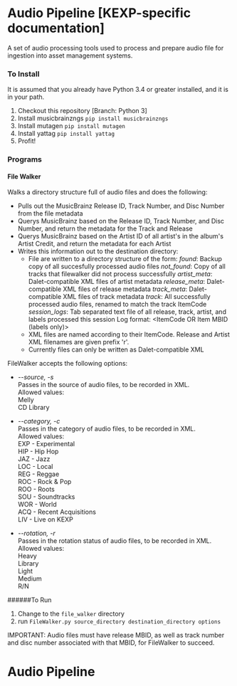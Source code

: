 # Audio Pipeline [KEXP-specific documentation]
A set of audio processing tools used to process and prepare audio file for ingestion into asset management systems.

### To Install
It is assumed that you already have Python 3.4 or greater installed, and it is in your path.

1. Checkout this repository [Branch: Python 3]
2. Install musicbrainzngs  `pip install musicbrainzngs`
3. Install mutagen  `pip install mutagen`
4. Install yattag  `pip install yattag`
5. Profit!
 
### Programs
#### File Walker
Walks a directory structure full of audio files and does the following:
 * Pulls out the MusicBrainz Release ID, Track Number, and Disc Number from the file metadata
 * Querys MusicBrainz based on the Release ID, Track Number, and Disc Number, and return the metadata for the Track and Release
 * Querys MusicBrainz based on the Artist ID of all artist's in the album's Artist Credit, and return the metadata for each Artist
 * Writes this information out to the destination directory:
   * File are written to a directory structure of the form:
     *found*: Backup copy of all succesfully processed audio files
     *not_found*: Copy of all tracks that filewalker did not process successfully
     *artist_meta*: Dalet-compatible XML files of artist metadata
     *release_meta*: Dalet-compatible XML files of release metadata
     *track_meta*: Dalet-compatible XML files of track metadata
     *track*: All successfully processed audio files, renamed to match the track ItemCode
     *session_logs*: Tab separated text file of all release, track, artist, and labels processed this session
        Log format: <Item Type>   <ItemCode OR Item MBID (labels only)>    <Item Name>
   * XML files are named according to their ItemCode. Release and Artist XML filenames are given prefix 'r'.
   * Currently files can only be written as Dalet-compatible XML

FileWalker accepts the following options:

 * *--source, -s*  
    Passes in the source of audio files, to be recorded in XML.  
    Allowed values:  
        Melly  
        CD Library
      
 * *--category, -c*   
    Passes in the category of audio files, to be recorded in XML.  
    Allowed values:  
        EXP - Experimental  
        HIP - Hip Hop  
        JAZ - Jazz  
        LOC - Local  
        REG - Reggae  
        ROC - Rock & Pop  
        ROO - Roots  
        SOU - Soundtracks  
        WOR - World  
        ACQ - Recent Acquisitions  
        LIV - Live on KEXP
      
 * *--rotation, -r*  
    Passes in the rotation status of audio files, to be recorded in XML.  
    Allowed values:  
        Heavy  
        Library  
        Light  
        Medium  
        R/N
      
######To Run

1. Change to the `file_walker` directory
2. run `FileWalker.py source_directory destination_directory options`

IMPORTANT: Audio files must have release MBID, as well as track number and disc number associated with that MBID, for FileWalker to succeed. 

# Audio Pipeline 